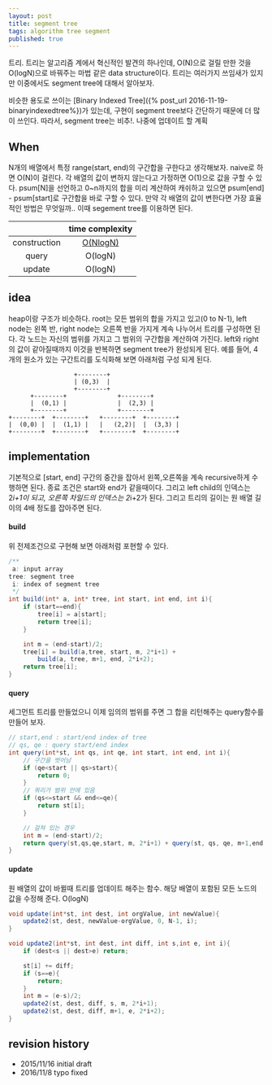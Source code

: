 ```yaml
---
layout: post
title: segment tree
tags: algorithm tree segment
published: true
---
```



트리. 트리는 알고리즘 계에서 혁신적인 발견의 하나인데, O(N)으로 걸릴 만한 것을 O(logN)으로 바꿔주는 마법 같은 data structure이다. 트리는 여러가지 쓰임새가 있지만 이중에서도 segment tree에 대해서 알아보자.

비슷한 용도로 쓰이는 [Binary Indexed Tree]({% post_url 2016-11-19-binaryindexedtree%})가 있는데, 구현이 segment tree보다 간단하기 때문에 더 많이 쓰인다. 따라서, segment tree는 비추!. 나중에 업데이트 할 계획

## When

N개의 배열에서 특정 range(start, end)의 구간합을 구한다고 생각해보자. naive로 하면 O(N)이 걸린다.
각 배열의 값이 변하지 않는다고 가정하면 O(1)으로 값을 구할 수 있다. psum[N]을 선언하고 0~n까지의 합을 미리 계산하여 캐쉬하고 있으면 psum[end] - psum[start]로 구간합을 바로 구할 수 있다.
만약 각 배열의 값이 변한다면 가장 효율적인 방법은 무엇일까.. 이때 segement tree를 이용하면 된다.


|     |time complexity|
|:---:|:-------------:|
|construction| [O(NlogN)](https://en.wikipedia.org/wiki/Segment_tree)|
| query | O(logN) |
| update | O(logN)|


## idea

heap이랑 구조가 비슷하다. root는 모든 범위의 합을 가지고 있고(0 to N-1), left node는 왼쪽 반, right node는 오른쪽 반을 가지게 계속 나누어서 트리를 구성하면 된다. 각 노드는 자신의 범위를 가지고 그 범위의 구간합을 계산하여 가진다. left와 right의 값이 같아질때까지 이것을 반복하면 segment tree가 완성되게 된다. 
예를 들어, 4개의 원소가 있는 구간트리를 도식화해 보면 아래처럼 구성 되게 된다. 



```
                  +--------+
                  | (0,3)  |
                  +--------+
      +--------+              +--------+
      |  (0,1) |              |  (2,3) |
      +--------+              +--------+
+--------+  +--------+   +--------+  +--------+
|  (0,0) |  |  (1,1) |   |   (2,2)|  |  (3,3) |
+--------+  +--------+   +--------+  +--------+
```

## implementation

기본적으로 [start, end] 구간의 중간을 잡아서 왼쪽,오른쪽을 계속 recursive하게 수행하면 된다. 종료 조건은 start와 end가 같을때이다. 그리고 left child의 인덱스는 2*i+1이 되고, 오른쪽 차일드의 인덱스는 2*i+2가 된다. 
그리고 트리의 길이는 원 배열 길이의 4배 정도를 잡아주면 된다. 


#### build

위 전제조건으로 구현해 보면 아래처럼 포현할 수 있다. 


```java
/**
 a: input array
tree: segment tree
 i: index of segment tree  
 */ 
int build(int* a, int* tree, int start, int end, int i){
    if (start==end){
        tree[i] = a[start];
        return tree[i];
    }

    int m = (end-start)/2;
    tree[i] = build(a,tree, start, m, 2*i+1) +
        build(a, tree, m+1, end, 2*i+2);
    return tree[i];
}
```

#### query

세그먼트 트리를 만들었으니 이제 임의의 범위를 주면 그 합을 리턴해주는 query함수를 만들어 보자.


```java
// start,end : start/end index of tree
// qs, qe : query start/end index
int query(int*st, int qs, int qe, int start, int end, int i){
    // 구간을 벗어남
    if (qe<start || qs>start){
        return 0;
    }
    // 쿼리가 범위 안에 있음
    if (qs<=start && end<=qe){
        return st[i];
    }

    // 걸쳐 있는 경우
    int m = (end-start)/2;
    return query(st,qs,qe,start, m, 2*i+1) + query(st, qs, qe, m+1,end,2*i+2);
}
```

#### update

원 배열의 값이 바뀔때 트리를 업데이트 해주는 함수. 해당 배열이 포함된 모든 노드의 값을 수정해 준다. O(logN)


```java
void update(int*st, int dest, int orgValue, int newValue){
    update2(st, dest, newValue-orgValue, 0, N-1, i);
}

void update2(int*st, int dest, int diff, int s,int e, int i){
    if (dest<s || dest>e) return;

    st[i] += diff;
    if (s==e){    
        return;
    }
    int m = (e-s)/2;
    update2(st, dest, diff, s, m, 2*i+1);
    update2(st, dest, diff, m+1, e, 2*i+2);    
}
```



## revision history


- 2015/11/16 initial draft
- 2016/11/8 typo fixed
